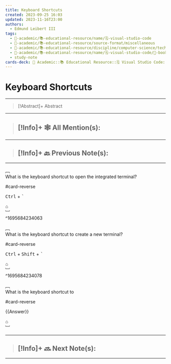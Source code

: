 ```yaml
---
title: Keyboard Shortcuts
created: 2023-09-25 16:03
updated: 2023-11-16T23:00
authors:
  - Edmund Leibert III
tags:
  - 🔴-academic/📚-educational-resource/name/🗒️-visual-studio-code
  - 🔴-academic/📚-educational-resource/source-format/miscellaneous
  - 🔴-academic/📚-educational-resource/discipline/computer-science/technology/visual-studio-code
  - 🔴-academic/📚-educational-resource/name/🗒️-visual-studio-code/🔖-bookmark/keyboard-shortcuts
  - study-note
cards-deck: 🔴 Academic::📚 Educational Resource::🗒️ Visual Studio Code::Keyboard Shortcuts
---
```


# Keyboard Shortcuts

---

> [!Abstract]+ Abstract
> 

---

 > [!Info]+ 🕸️ All Mention(s): 
 > - 

---

 > [!Info]+ 🔙️ Previous Note(s): 
 > - 
 
---

﹇<br>
What is the keyboard shortcut to open the integrated terminal?

#card-reverse 

<kbd>Ctrl</kbd> + <kbd>`</kbd>

⌂
<br>﹈<br>^1695684234063

﹇<br>
What is the keyboard shortcut to create a new terminal?

#card-reverse 

<kbd>Ctrl</kbd> + <kbd>Shift</kbd> + <kbd>`</kbd>

⌂
<br>﹈<br>^1695684234078


﹇<br>
What is the keyboard shortcut to 

#card-reverse 

{{Answer}}

⌂
<br>﹈<br>




---

> [!Info]+ 🔜 Next Note(s):
> - 

---



